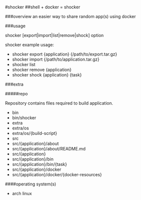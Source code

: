#shocker
##shell + docker = shocker


###overview
an easier way to share random app(s) using docker


###usage

shocker [export|import|list|remove|shock] option

shocker example usage:

- shocker export {application} {/path/to/export.tar.gz}
- shocker import {/path/to/application.tar.gz}
- shocker list
- shocker remove {application}
- shocker shock  {application} {task}


###extra

#####repo

Repository contains files required to build application.

- bin
- bin/shocker
- extra
- extra/os
- extra/os/{build-script}
- src
- src/{application}/about
- src/{application}/about/README.md
- src/{application}
- src/{application}/bin
- src/{application}/bin/{task}
- src/{application}/docker
- src/{application}/docker/{docker-resources}


####operating system(s)
- arch linux


